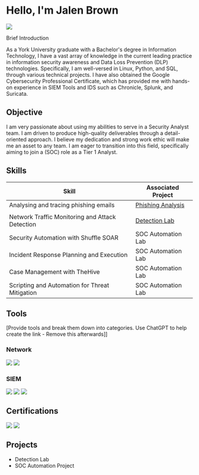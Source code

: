 # Hello, I'm Jalen Brown
<a href="https://www.linkedin.com/in/jalen-b-ab9694113/"><img src="https://img.shields.io/badge/-LinkedIn-0072b1?&style=for-the-badge&logo=linkedin&logoColor=white" /></a>


Brief Introduction 

As a York University graduate with a Bachelor's degree in Information Technology, I have a vast array of knowledge in the current leading practice in information security awareness and Data Loss Prevention (DLP) technologies. Specifically, I am well-versed in Linux, Python, and SQL, through various technical projects. I have also obtained the Google Cybersecurity Professional Certificate, which has provided me with hands-on experience in SIEM Tools and IDS such as Chronicle, Splunk, and Suricata.

## Objective
I am very passionate about using my abilities to serve in a Security Analyst 
 team. I am driven to produce high-quality deliverables through a detail-oriented approach. I believe my dedication and strong work ethic will make me an asset to any team. I am eager to transition into this field, specifically aiming to join a (SOC) role as a Tier 1 Analyst.

## Skills

| Skill                                         | Associated Project         |
|-----------------------------------------------|----------------------------|
| Analysing and tracing phishing emails          | <a href="https://google.com">Phishing Analysis
</a>|
| Network Traffic Monitoring and Attack Detection | <a href="https://google.com">Detection Lab</a>|
| Security Automation with Shuffle SOAR         | SOC Automation Lab|
| Incident Response Planning and Execution      | SOC Automation Lab|
| Case Management with TheHive                  | SOC Automation Lab|
| Scripting and Automation for Threat Mitigation | SOC Automation Lab|

## Tools
[Provide tools and break them down into categories. Use ChatGPT to help create the link - Remove this afterwards]]

### Network
<div>
    <img src="https://img.shields.io/badge/-Wireshark-1679A7?&style=for-the-badge&logo=Wireshark&logoColor=white" />
    <img src="https://img.shields.io/badge/-Suricata-EF3B2D?&style=for-the-badge&logo=Suricata&logoColor=white" />
</div>



### SIEM
<div>
    <img src="https://img.shields.io/badge/-Microsoft_Sentinel-0078D4?&style=for-the-badge&logo=Microsoft&logoColor=white" />
    <img src="https://img.shields.io/badge/-Splunk-000000?&style=for-the-badge&logo=Splunk&logoColor=white" />
    <img src="https://img.shields.io/badge/-Chronicle-4285F4?style=for-the-badge&logo=Google%20Cloud&logoColor=white" />
</div>

## Certifications

<div>
 <img src="https://img.shields.io/badge/-Google%20Cybersecurity%20Professional%20Certificate-4285F4?style=for-the-badge&logo=Google&logoColor=white" />
  
<img src="https://img.shields.io/badge/-TryHackMe%20SOC%20Level%201-212C42?style=for-the-badge&logo=TryHackMe&logoColor=white"/>



## Projects
- Detection Lab
- SOC Automation Project

